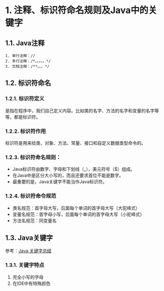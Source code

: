 # 1. 注释、标识符命名规则及Java中的关键字
## 1.1. Java注释
```
1. 单行注释：//
2. 多行注释：/*。。。。。*/
3. 文档注释：/**。。。*/
```
    
## 1.2. 标识符命名
### 1.2.1. 标识符定义
是指在程序中，我们自己定义内容。比如类的名字、方法的名字和变量的名字等等，都是标识符。

### 1.2.2. 标识符作用
标识符是用来给类、对象、方法、常量、接口和自定义数据类型命令的。
     
### 1.2.3. 标识符命名规则：
- Java标识符由数字、字母和下划线（_），美元符号（$）组成。
- 在Java中是区分大小写的，而且还要求首位不能是数字。
- 最重要的是，Java关键字不能当作Java标识符。
     
### 1.2.4. 标识符命令规范
- 类名规范：首字母大写，后面每个单词的首字母大写（大驼峰式）
- 变量名规范：首字母小写，后面每个单词的首字母大写（小驼峰式）
- 方法名规范：同变量名
     
## 1.3. Java关键字
参考：[Java 关键字总结](http://cyw3.github.io/YalesonChan/2016/Java-key.html)	 	 	 	 
       
### 1.3.1. 关键字特点
1. 完全小写的字母
2. 在IDE中有特殊颜色
